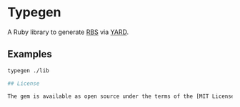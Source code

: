 # Typegen

A Ruby library to generate [RBS](https://github.com/ruby/rbs) via [YARD](https://yardoc.org/).

## Examples

```bash
typegen ./lib

## License

The gem is available as open source under the terms of the [MIT License](https://opensource.org/licenses/MIT).
```
